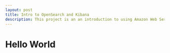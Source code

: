 ```yaml
---
layout: post
title: Intro to OpenSearch and Kibana
description: This project is an an introduction to using Amazon Web Services' OpenSearch software and visualizations were made using Kibana.
---
```


# Hello World
